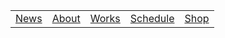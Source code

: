 |       |       |       |       |       | 
| :---: | :---: | :---: | :---: | :---: |
| [News](index.html) | [About](about.html) | [Works](works.html) | [Schedule](schedule.html) | <a href="https://forms.gle/3YakD8t9eZfCqnvm9" target="_blank" rel="noopener noreferrer">Shop</a> |
